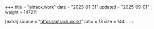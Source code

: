 +++
title = "aitrack.work"
date = "2023-01-31"
updated = "2025-09-01"
weight = 147211

[extra]
source = "https://aitrack.work/"
ratio = 13
size = 144
+++
